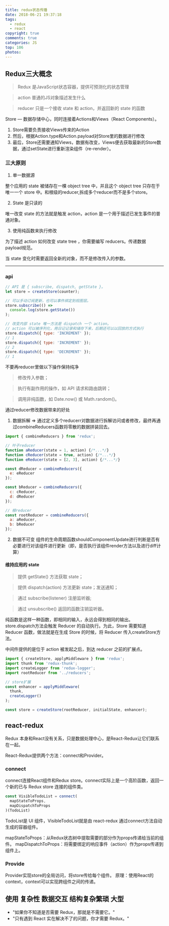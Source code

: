 ```yaml
---
title: redux状态传播
date: 2018-06-21 19:37:18
tags:
  - redux
  - react
copyright: true
comments: true
categories: JS
top: 106
photos:
---
```


## Redux三大概念
> Redux 是JavaScript状态容器，提供可预测化的状态管理

> action 普通的JS对象描述发生什么

> reducer 只是一个接收 state 和 action，并返回新的 state 的函数

Store — 数据存储中心，同时连接着Actions和Views（React Components）。

1. Store需要负责接收Views传来的Action
2. 然后，根据Action.type和Action.payload对Store里的数据进行修改
3. 最后，Store还需要通知Views，数据有改变，Views便去获取最新的Store数据，通过setState进行重新渲染组件（re-render）。

### 三大原则

1. 单一数据源

整个应用的 state 被储存在一棵 object tree 中，并且这个 object tree 只存在于唯一一个 store 中。和根级的reducer,拆成多个reducer而不是多个store。

2. State 是只读的

唯一改变 state 的方法就是触发 action，action 是一个用于描述已发生事件的普通对象。

3. 使用纯函数来执行修改

为了描述 action 如何改变 state tree ，你需要编写 reducers。传递数据 payload规范。

当 state 变化时需要返回全新的对象，而不是修改传入的参数。

--- 
<!-- more -->

### api
~~~javascript
// API 是 { subscribe, dispatch, getState }。
let store = createStore(counter);

// 可以手动订阅更新，也可以事件绑定到视图层。
store.subscribe(() =>
  console.log(store.getState())
);

// 改变内部 state 唯一方法是 dispatch 一个 action。
// action 可以被序列化，用日记记录和储存下来，后期还可以以回放的方式执行
store.dispatch({ type: 'INCREMENT' });
// 1
store.dispatch({ type: 'INCREMENT' });
// 2
store.dispatch({ type: 'DECREMENT' });
// 1
~~~ 

不要再reducer里做以下操作保持纯净

> 修改传入参数；

> 执行有副作用的操作，如 API 请求和路由跳转；

> 调用非纯函数，如 Date.now() 或 Math.random()。

通过reducer修改数据带来的好处
1. 数据拆解 => 通过定义多个reducerr对数据进行拆解访问或者修改，最终再通过combineReducers函数将零散的数据拼装回去。
```javascript
import { combineReducers } from 'redux';

// 叶子reducer
function aReducer(state = 1, action) {/*...*/}
function cReducer(state = true, action) {/*...*/}
function eReducer(state = [2, 3], action) {/*...*/}

const dReducer = combineReducers({
  e: eReducer
});

const bReducer = combineReducers({
  c: cReducer,
  d: dReducer
});

// 根reducer
const rootReducer = combineReducers({
  a: aReducer,
  b: bReducer
});
```
2. 数据不可变
组件的生命周期函数shouldComponentUpdate进行判断是否有必要进行对该组件进行更新（即，是否执行该组件render方法以及进行diff计算）

#### 维持应用的 state

> 提供 getState() 方法获取 state；

> 提供 dispatch(action) 方法更新 state；发送通知；

> 通过 subscribe(listener) 注册监听器;

> 通过 unsubscribe() 返回的函数注销监听器。

纯函数是这样一种函数，即相同的输入，永远会得到相同的输出。
store.dispatch方法会触发 Reducer 的自动执行。为此，Store 需要知道 Reducer 函数，做法就是在生成 Store 的时候，将 Reducer 传入createStore方法。

中间件提供的是位于 action 被发起之后，到达 reducer 之前的扩展点。

```javascript
import { createStore, applyMiddleware } from 'redux';
import thunk from 'redux-thunk';
import createLogger from 'redux-logger';
import rootReducer from '../reducers';

// store扩展
const enhancer = applyMiddleware(
  thunk,
  createLogger()
);

const store = createStore(rootReducer, initialState, enhancer);
```

## react-redux
Redux 本身和React没有关系，只是数据处理中心，是React-Redux让它们联系在一起。

React-Redux提供两个方法：connect和Provider。

### connect
connect连接React组件和Redux store。connect实际上是一个高阶函数，返回一个新的已与 Redux store 连接的组件类。

```javascript
const VisibleTodoList = connect(
  mapStateToProps,
  mapDispatchToProps
)(TodoList)
```

TodoList是 UI 组件，VisibleTodoList就是由 react-redux 通过connect方法自动生成的容器组件。

mapStateToProps：从Redux状态树中提取需要的部分作为props传递给当前的组件。
mapDispatchToProps：将需要绑定的响应事件（action）作为props传递到组件上。

### Provide
Provider实现store的全局访问，将store传给每个组件。
原理：使用React的context，context可以实现跨组件之间的传递。

## 使用 复杂性 数据交互 结构复杂繁琐 大型
- "如果你不知道是否需要 Redux，那就是不需要它。"
- "只有遇到 React 实在解决不了的问题，你才需要 Redux。"
